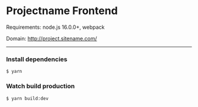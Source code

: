 # Projectname Frontend

Requirements: node.js 16.0.0+, webpack

Domain: http://project.sitename.com/

---

### Install dependencies

    $ yarn

### Watch build production

    $ yarn build:dev

